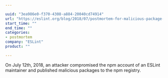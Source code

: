 ```yaml
---

uuid: "3ea986e0-f370-4308-a884-20040cd74914"
url: "https://eslint.org/blog/2018/07/postmortem-for-malicious-package-publishes"
start_time: ""
end_time: ""
categories:
- postmortem
company: "ESLint"
product: ""

---
```


On July 12th, 2018, an attacker compromised the npm account of an ESLint maintainer and published malicious packages to the npm registry.
